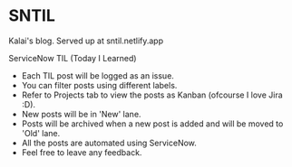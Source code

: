 # SNTIL

Kalai's blog.  Served up at sntil.netlify.app

ServiceNow TIL (Today I Learned)

- Each TIL post will be logged as an issue. 
- You can filter posts using different labels.
- Refer to Projects tab to view the posts as Kanban (ofcourse I love Jira :D).
- New posts will be in 'New' lane.
- Posts will be archived when a new post is added and will be moved to 'Old' lane.
- All the posts are automated using ServiceNow.
- Feel free to leave any feedback.
